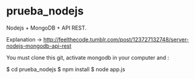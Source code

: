 # prueba_nodejs
Nodejs + MongoDB + API REST.

Explanation -> http://feelthecode.tumblr.com/post/123727132748/server-nodejs-mongodb-api-rest

You must clone this git, activate mongodb in your computer and :

$ cd prueba_nodejs
$ npm install
$ node app.js
